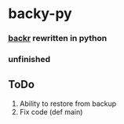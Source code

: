 # backy-py

### [backr](https://github.com/aidenholmes/backr) rewritten in python

### unfinished

## ToDo

1. Ability to restore from backup
2. Fix code (def main)
